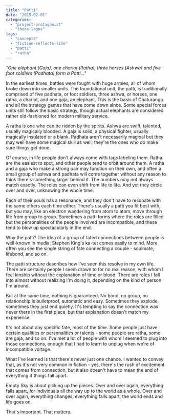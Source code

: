 ```yaml
---
title: "Patti"
date: "2015-02-01"
categories: 
  - "project-protagonist"
  - "theos-logos"
tags: 
  - "concepts"
  - "fiction-reflects-life"
  - "patti"
  - "ratha"
---
```


_"One elephant (Gaja), one chariot (Ratha), three horses (Ashwa) and five foot soldiers (Padhata) form a Patti..."_

In the earliest times, battles were fought with huge armies, all of whom broke down into smaller units. The foundational unit, the patti, is traditionally comprised of five padhata, or foot soldiers, three ashwa, or horses, one ratha, a chariot, and one gaja, an elephant. This is the basis of Chaturanga and all the strategy games that have come down since. Some special forces units still follow the basic strategy, though actual elephants are considered rather old-fashioned for modern military service.

A ratha is one who can be ridden by the spirits. Ashwa are swift, talented, usually magically blooded. A gaja is solid, a physical fighter, usually magically insulated or a blank. Padhata aren't necessarily magical but they may well have some magical skill as well; they're the ones who do make sure things get done.

Of course, in life people don't always come with tags labeling them. Ratha are the easiest to spot, and other people tend to orbit around them. A ratha and a gaja who make a strong pair may function on their own, and often a small group of ashwa and padhata will come together without any reason to think there's something larger behind it. The numbers may not always match exactly. The roles can even shift from life to life. And yet they circle over and over, unknowing the whole time.

Each of their souls has a resonance, and they don't have to resonate with the same others each time either. There's usually a patti you fit best with, but you may, like an electron wandering from atom to atom, move through life from group to group. Sometimes a patti forms where the roles are filled but the personalities of the people involved are incompatible, and these tend to blow up spectacularly in the end.

Why the patti? The idea of a group of fated connections between people is well-known in media; Stephen King's ka-tet comes easily to mind. More often you see the single string of fate connecting a couple - soulmate, lifebond, and so on.

The patti structure describes how I've seen this resolve in my own life. There are certainly people I seem drawn to for no real reason, with whom I feel kinship without the explanation of time or blood. There are roles I fall into almost without realizing I'm doing it, depending on the kind of person I'm around.

But at the same time, nothing is guaranteed. No bond, no group, no relationship is bulletproof, automatic and easy. Sometimes they explode, sometimes they just end quietly. It's tempting to say the connection was never there in the first place, but that explanation doesn't match my experience.

It's not about any specific fate, most of the time. Some people just have certain qualities or personalities or talents - some people are ratha, some are gaja, and so on. I've met a lot of people with whom I seemed to plug into those connections, enough that I had to learn to unplug when we're of incompatible voltage.

What I've learned is that there's never just one chance. I wanted to convey that, as it's not very common in fiction - yes, there's the rush of excitement that comes from connection, but it also doesn't have to mean the end of everything if things fall apart.

Empty Sky is about picking up the pieces. Over and over again, everything falls apart, for individuals all the way up to the world as a whole. Over and over again, everything changes, everything falls apart, the world ends and life goes on.

That's important. That matters.
